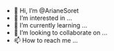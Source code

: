 - 👋 Hi, I’m @ArianeSoret
- 👀 I’m interested in ...
- 🌱 I’m currently learning ...
- 💞️ I’m looking to collaborate on ...
- 📫 How to reach me ...

<!---
ArianeSoret/ArianeSoret is a ✨ special ✨ repository because its `README.md` (this file) appears on your GitHub profile.
You can click the Preview link to take a look at your changes.
--->
